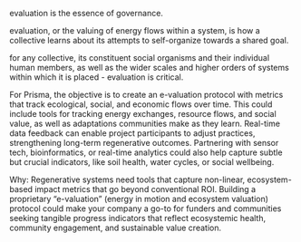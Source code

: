 evaluation is the essence of governance. 

evaluation, or the valuing of energy flows within a system, is how a collective learns about its attempts to self-organize towards a shared goal. 

for any collective, its constituent social organisms and their individual human members, as well as the wider scales and higher orders of systems within which it is placed - evaluation is critical.


For Prisma, the objective is to create an e-valuation protocol with metrics that track ecological, social, and economic flows over time. This could include tools for tracking energy exchanges, resource flows, and social value, as well as adaptations communities make as they learn. Real-time data feedback can enable project participants to adjust practices, strengthening long-term regenerative outcomes. Partnering with sensor tech, bioinformatics, or real-time analytics could also help capture subtle but crucial indicators, like soil health, water cycles, or social wellbeing.

Why: Regenerative systems need tools that capture non-linear, ecosystem-based impact metrics that go beyond conventional ROI. Building a proprietary “e-valuation” (energy in motion and ecosystem valuation) protocol could make your company a go-to for funders and communities seeking tangible progress indicators that reflect ecosystemic health, community engagement, and sustainable value creation.
